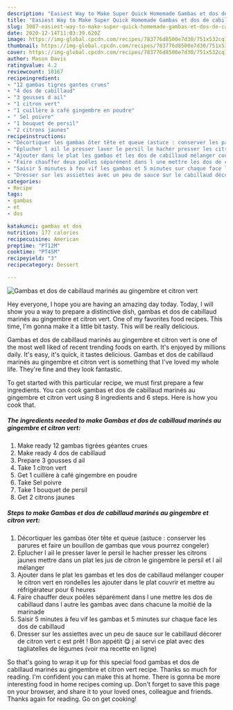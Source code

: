 ```yaml
---
description: "Easiest Way to Make Super Quick Homemade Gambas et dos de cabillaud marinés au gingembre et citron vert"
title: "Easiest Way to Make Super Quick Homemade Gambas et dos de cabillaud marinés au gingembre et citron vert"
slug: 3087-easiest-way-to-make-super-quick-homemade-gambas-et-dos-de-cabillaud-marines-au-gingembre-et-citron-vert
date: 2020-12-14T11:03:39.620Z
image: https://img-global.cpcdn.com/recipes/783776d8500e7d30/751x532cq70/gambas-et-dos-de-cabillaud-marines-au-gingembre-et-citron-vert-photo-principale-de-la-recette.jpg
thumbnail: https://img-global.cpcdn.com/recipes/783776d8500e7d30/751x532cq70/gambas-et-dos-de-cabillaud-marines-au-gingembre-et-citron-vert-photo-principale-de-la-recette.jpg
cover: https://img-global.cpcdn.com/recipes/783776d8500e7d30/751x532cq70/gambas-et-dos-de-cabillaud-marines-au-gingembre-et-citron-vert-photo-principale-de-la-recette.jpg
author: Mason Davis
ratingvalue: 4.2
reviewcount: 10167
recipeingredient:
- "12 gambas tigres gantes crues"
- "4 dos de cabillaud"
- "3 gousses d ail"
- "1 citron vert"
- "1 cuillère à café gingembre en poudre"
- " Sel poivre"
- "1 bouquet de persil"
- "2 citrons jaunes"
recipeinstructions:
- "Décortiquer les gambas ôter tête et queue (astuce : conserver les parures et faire un bouillon de gambas que vous pourrez congeler)"
- "Éplucher l ail le presser laver le persil le hacher presser les citrons jaunes mettre dans un plat les jus de citron le gingembre le persil et l ail mélanger"
- "Ajouter dans le plat les gambas et les dos de cabillaud mélanger couper le citron vert en rondelles les ajouter dans le plat couvrir et mettre au réfrigérateur pour 6 heures"
- "Faire chauffer deux poêles séparément dans l une mettre les dos de cabillaud dans l autre les gambas avec dans chacune la moitié de la marinade"
- "Saisir 5 minutes à feu vif les gambas et 5 minutes sur chaque face les dos de cabillaud"
- "Dresser sur les assiettes avec un peu de sauce sur le cabillaud décorer de citron vert c est prêt ! Bon appétit 😋 j ai servi ce plat avec des tagliatelles de légumes (voir ma recette en ligne)"
categories:
- Recipe
tags:
- gambas
- et
- dos

katakunci: gambas et dos 
nutrition: 177 calories
recipecuisine: American
preptime: "PT12M"
cooktime: "PT45M"
recipeyield: "3"
recipecategory: Dessert

---
```



![Gambas et dos de cabillaud marinés au gingembre et citron vert](https://img-global.cpcdn.com/recipes/783776d8500e7d30/751x532cq70/gambas-et-dos-de-cabillaud-marines-au-gingembre-et-citron-vert-photo-principale-de-la-recette.jpg)

Hey everyone, I hope you are having an amazing day today. Today, I will show you a way to prepare a distinctive dish, gambas et dos de cabillaud marinés au gingembre et citron vert. One of my favorites food recipes. This time, I'm gonna make it a little bit tasty. This will be really delicious.

Gambas et dos de cabillaud marinés au gingembre et citron vert is one of the most well liked of recent trending foods on earth. It's enjoyed by millions daily. It's easy, it's quick, it tastes delicious. Gambas et dos de cabillaud marinés au gingembre et citron vert is something that I've loved my whole life. They're fine and they look fantastic.




To get started with this particular recipe, we must first prepare a few ingredients. You can cook gambas et dos de cabillaud marinés au gingembre et citron vert using 8 ingredients and 6 steps. Here is how you cook that.

<!--inarticleads1-->

##### The ingredients needed to make Gambas et dos de cabillaud marinés au gingembre et citron vert:

1. Make ready 12 gambas tigrées géantes crues
1. Make ready 4 dos de cabillaud
1. Prepare 3 gousses d ail
1. Take 1 citron vert
1. Get 1 cuillère à café gingembre en poudre
1. Take  Sel poivre
1. Take 1 bouquet de persil
1. Get 2 citrons jaunes




<!--inarticleads2-->

##### Steps to make Gambas et dos de cabillaud marinés au gingembre et citron vert:

1. Décortiquer les gambas ôter tête et queue (astuce : conserver les parures et faire un bouillon de gambas que vous pourrez congeler)
1. Éplucher l ail le presser laver le persil le hacher presser les citrons jaunes mettre dans un plat les jus de citron le gingembre le persil et l ail mélanger
1. Ajouter dans le plat les gambas et les dos de cabillaud mélanger couper le citron vert en rondelles les ajouter dans le plat couvrir et mettre au réfrigérateur pour 6 heures
1. Faire chauffer deux poêles séparément dans l une mettre les dos de cabillaud dans l autre les gambas avec dans chacune la moitié de la marinade
1. Saisir 5 minutes à feu vif les gambas et 5 minutes sur chaque face les dos de cabillaud
1. Dresser sur les assiettes avec un peu de sauce sur le cabillaud décorer de citron vert c est prêt ! Bon appétit 😋 j ai servi ce plat avec des tagliatelles de légumes (voir ma recette en ligne)




So that's going to wrap it up for this special food gambas et dos de cabillaud marinés au gingembre et citron vert recipe. Thanks so much for reading. I'm confident you can make this at home. There is gonna be more interesting food in home recipes coming up. Don't forget to save this page on your browser, and share it to your loved ones, colleague and friends. Thanks again for reading. Go on get cooking!
